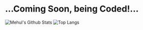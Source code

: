 # ...Coming Soon, being Coded!...

![Mehul's Github Stats](https://github-readme-stats.vercel.app/api?username=daxter-army&show_icons=true&theme=dracula)
![Top Langs](https://github-readme-stats.vercel.app/api/top-langs/?username=daxter-army&theme=dracula&layout=compact)